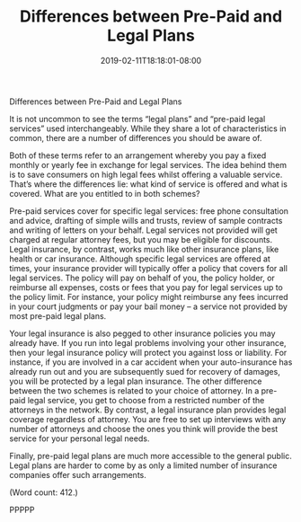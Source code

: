 ﻿---
title: "Differences between Pre-Paid and Legal Plans"
date: 2019-02-11T18:18:01-08:00
description: "Pre-Paid Legal Tips for Web Success"
featured_image: "/images/Pre-Paid Legal.jpg"
tags: ["Pre Paid Legal"]
---

Differences between Pre-Paid and Legal Plans

It is not uncommon to see the terms “legal plans” and “pre-paid legal 
services” used interchangeably. While they share a lot of characteristics 
in common, there are a number of differences you should be aware of.

Both of these terms refer to an arrangement whereby you pay a fixed monthly 
or yearly fee in exchange for legal services. The idea behind them is to 
save consumers on high legal fees whilst offering a valuable service. 
That’s where the differences lie: what kind of service is offered and what 
is covered. What are you entitled to in both schemes?

Pre-paid services cover for specific legal services: free phone 
consultation and advice, drafting of simple wills and trusts, review of 
sample contracts and writing of letters on your behalf. Legal services not 
provided will get charged at regular attorney fees, but you may be eligible 
for discounts. 
Legal insurance, by contrast, works much like other insurance plans, like 
health or car insurance. Although specific legal services are offered at 
times, your insurance provider will typically offer a policy that covers 
for all legal services. The policy will pay on behalf of you, the policy 
holder, or reimburse all expenses, costs or fees that you pay for legal 
services up to the policy limit. For instance, your policy might reimburse 
any fees incurred in your court judgments or pay your bail money – a 
service not provided by most pre-paid legal plans.
 
Your legal insurance is also pegged to other insurance policies you may 
already have. If you run into legal problems involving your other 
insurance, then your legal insurance policy will protect you against loss 
or liability. For instance, if you are involved in a car accident when your 
auto-insurance has already run out and you are subsequently sued for 
recovery of damages, you will be protected by a legal plan insurance. 
The other difference between the two schemes is related to your choice of 
attorney. In a pre-paid legal service, you get to choose from a restricted 
number of the attorneys in the network. By contrast, a legal insurance plan 
provides legal coverage regardless of attorney.  You are free to set up 
interviews with any number of attorneys and choose the ones you think will 
provide the best service for your personal legal needs.

Finally, pre-paid legal plans are much more accessible to the general 
public. Legal plans are harder to come by as only a limited number of 
insurance companies offer such arrangements.
 
(Word count: 412.)

PPPPP

